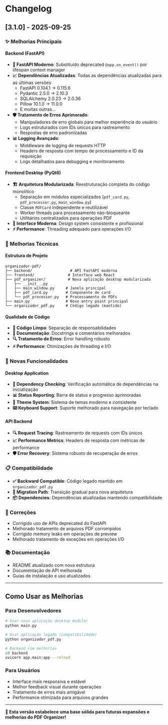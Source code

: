 # Changelog

## [3.1.0] - 2025-09-25

### ✨ Melhorias Principais

#### Backend (FastAPI)
- **🔧 FastAPI Moderno**: Substituído deprecated `@app.on_event()` por lifespan context manager
- **📈 Dependências Atualizadas**: Todas as dependências atualizadas para as últimas versões
  - FastAPI 0.104.1 → 0.115.6
  - Pydantic 2.5.0 → 2.10.3
  - SQLAlchemy 2.0.23 → 2.0.36
  - Pillow 10.1.0 → 11.0.0
  - E muitas outras...
- **🛡️ Tratamento de Erros Aprimorado**:
  - Manipuladores de erro globais para melhor experiência do usuário
  - Logs estruturados com IDs únicos para rastreamento
  - Respostas de erro padronizadas
- **📊 Logging Avançado**:
  - Middleware de logging de requests HTTP
  - Headers de resposta com tempo de processamento e ID da requisição
  - Logs detalhados para debugging e monitoramento

#### Frontend Desktop (PyQt6)
- **🏗️ Arquitetura Modularizada**: Reestruturação completa do código monolítico
  - Separação em módulos especializados (`pdf_card.py`, `pdf_processor.py`, `main_window.py`)
  - Classe `PDFCard` independente e reutilizável
  - Worker threads para processamento não-bloqueante
  - Utilitários centralizados para operações PDF
- **🎨 Interface Moderna**: Design system consistente e profissional
- **⚡ Performance**: Threading adequado para operações I/O

### 🔧 Melhorias Técnicas

#### Estrutura de Projeto
```
organizador-pdf/
├── backend/                 # API FastAPI moderna
├── frontend/               # Interface web React
├── pdf_organizer/          # Nova aplicação desktop modularizada
│   ├── __init__.py
│   ├── main_window.py     # Janela principal
│   ├── pdf_card.py        # Componente de card
│   └── pdf_processor.py   # Processamento de PDFs
├── main.py                # Novo entry point principal
└── organizador_pdf.py     # Código legado (mantido)
```

#### Qualidade de Código
- **🧹 Código Limpo**: Separação de responsabilidades
- **📝 Documentação**: Docstrings e comentários melhorados
- **🔍 Tratamento de Erros**: Error handling robusto
- **⚡ Performance**: Otimizações de threading e I/O

### 🚀 Novas Funcionalidades

#### Desktop Application
- **🎯 Dependency Checking**: Verificação automática de dependências na inicialização
- **📊 Status Reporting**: Barra de status e progresso aprimoradas
- **🎨 Theme System**: Sistema de temas moderno e consistente
- **⌨️ Keyboard Support**: Suporte melhorado para navegação por teclado

#### API Backend
- **🔍 Request Tracing**: Rastreamento de requests com IDs únicos
- **📈 Performance Metrics**: Headers de resposta com métricas de performance
- **🛡️ Error Recovery**: Sistema robusto de recuperação de erros

### 📋 Compatibilidade

- **✅ Backward Compatible**: Código legado mantido em `organizador_pdf.py`
- **🔄 Migration Path**: Transição gradual para nova arquitetura
- **📦 Dependencies**: Dependências atualizadas mantendo compatibilidade

### 🐛 Correções

- Corrigido uso de APIs deprecated do FastAPI
- Melhorado tratamento de arquivos PDF corrompidos
- Corrigido memory leaks em operações de preview
- Melhorado tratamento de exceções em operações I/O

### 📚 Documentação

- README atualizado com nova estrutura
- Documentação de API melhorada
- Guias de instalação e uso atualizados

---

## Como Usar as Melhorias

### Para Desenvolvedores
```bash
# Usar nova aplicação desktop modular
python main.py

# Usar aplicação legada (compatibilidade)
python organizador_pdf.py

# Backend com melhorias
cd backend
uvicorn app.main:app --reload
```

### Para Usuários
- Interface mais responsiva e estável
- Melhor feedback visual durante operações
- Tratamento de erros mais amigável
- Performance otimizada para arquivos grandes

---

**🎯 Esta versão estabelece uma base sólida para futuras expansões e melhorias do PDF Organizer!**
